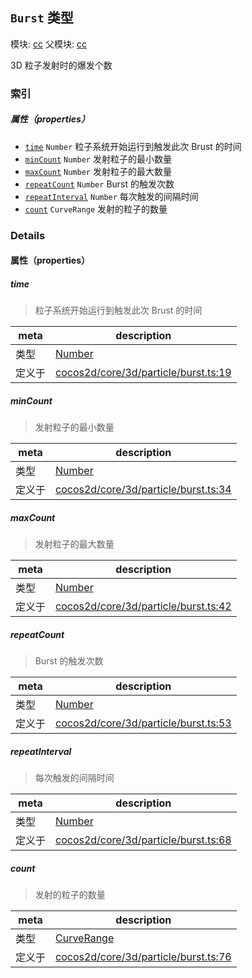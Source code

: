 ## `Burst` 类型



模块: [cc](../modules/cc.md)
父模块: [cc](../modules/cc.md)


3D 粒子发射时的爆发个数



### 索引

##### 属性（properties）

  - [`time`](#time) `Number` 粒子系统开始运行到触发此次 Brust 的时间
  - [`minCount`](#mincount) `Number` 发射粒子的最小数量
  - [`maxCount`](#maxcount) `Number` 发射粒子的最大数量
  - [`repeatCount`](#repeatcount) `Number` Burst 的触发次数
  - [`repeatInterval`](#repeatinterval) `Number` 每次触发的间隔时间
  - [`count`](#count) `CurveRange` 发射的粒子的数量





### Details


#### 属性（properties）


##### time

> 粒子系统开始运行到触发此次 Brust 的时间

| meta | description |
|------|-------------|
| 类型 | <a href="https://developer.mozilla.org/en/JavaScript/Reference/Global_Objects/Number" class="crosslink external" target="_blank">Number</a> |
| 定义于 | [cocos2d/core/3d/particle/burst.ts:19](https://github.com/cocos-creator/engine/blob/26031bddd1aecdbf9bbdebe19ecaa672b1c35061/cocos2d/core/3d/particle/burst.ts#L19) |



##### minCount

> 发射粒子的最小数量

| meta | description |
|------|-------------|
| 类型 | <a href="https://developer.mozilla.org/en/JavaScript/Reference/Global_Objects/Number" class="crosslink external" target="_blank">Number</a> |
| 定义于 | [cocos2d/core/3d/particle/burst.ts:34](https://github.com/cocos-creator/engine/blob/26031bddd1aecdbf9bbdebe19ecaa672b1c35061/cocos2d/core/3d/particle/burst.ts#L34) |



##### maxCount

> 发射粒子的最大数量

| meta | description |
|------|-------------|
| 类型 | <a href="https://developer.mozilla.org/en/JavaScript/Reference/Global_Objects/Number" class="crosslink external" target="_blank">Number</a> |
| 定义于 | [cocos2d/core/3d/particle/burst.ts:42](https://github.com/cocos-creator/engine/blob/26031bddd1aecdbf9bbdebe19ecaa672b1c35061/cocos2d/core/3d/particle/burst.ts#L42) |



##### repeatCount

> Burst 的触发次数

| meta | description |
|------|-------------|
| 类型 | <a href="https://developer.mozilla.org/en/JavaScript/Reference/Global_Objects/Number" class="crosslink external" target="_blank">Number</a> |
| 定义于 | [cocos2d/core/3d/particle/burst.ts:53](https://github.com/cocos-creator/engine/blob/26031bddd1aecdbf9bbdebe19ecaa672b1c35061/cocos2d/core/3d/particle/burst.ts#L53) |



##### repeatInterval

> 每次触发的间隔时间

| meta | description |
|------|-------------|
| 类型 | <a href="https://developer.mozilla.org/en/JavaScript/Reference/Global_Objects/Number" class="crosslink external" target="_blank">Number</a> |
| 定义于 | [cocos2d/core/3d/particle/burst.ts:68](https://github.com/cocos-creator/engine/blob/26031bddd1aecdbf9bbdebe19ecaa672b1c35061/cocos2d/core/3d/particle/burst.ts#L68) |



##### count

> 发射的粒子的数量

| meta | description |
|------|-------------|
| 类型 | <a href="../classes/CurveRange.html" class="crosslink">CurveRange</a> |
| 定义于 | [cocos2d/core/3d/particle/burst.ts:76](https://github.com/cocos-creator/engine/blob/26031bddd1aecdbf9bbdebe19ecaa672b1c35061/cocos2d/core/3d/particle/burst.ts#L76) |






